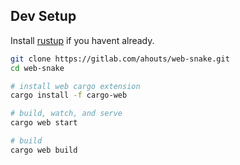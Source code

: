 
## Dev Setup

Install [rustup](https://rustup.rs/) if you havent already.

```bash
git clone https://gitlab.com/ahouts/web-snake.git
cd web-snake

# install web cargo extension
cargo install -f cargo-web

# build, watch, and serve
cargo web start

# build
cargo web build
```
